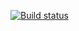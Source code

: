 [![Build status](https://ci.appveyor.com/api/projects/status/verp1aj3hp0r63n7?svg=true)](https://ci.appveyor.com/project/MissarvaT/ajs-10-2-task)
